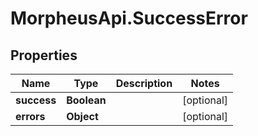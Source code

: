 # MorpheusApi.SuccessError

## Properties

Name | Type | Description | Notes
------------ | ------------- | ------------- | -------------
**success** | **Boolean** |  | [optional] 
**errors** | **Object** |  | [optional] 


